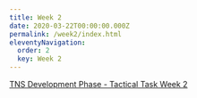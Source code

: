 ```yaml
---
title: Week 2
date: 2020-03-22T00:00:00.000Z
permalink: /week2/index.html
eleventyNavigation:
  order: 2
  key: Week 2
---
```


[TNS Development Phase - Tactical Task Week 2](https://res.cloudinary.com/jenko/image/upload/v1585511532/tns-lockdown-activities/week2/Tactical_Task_-_Week_2_l2sq0f.pdf)


